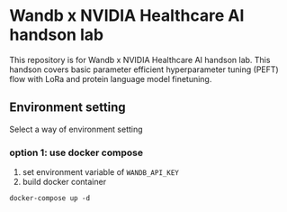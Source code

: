 # Wandb x NVIDIA Healthcare AI handson lab
This repository is for Wandb x NVIDIA Healthcare AI handson lab. 
This handson covers basic parameter efficient hyperparameter tuning (PEFT) flow with LoRa and protein language model finetuning.

## Environment setting
Select a way of environment setting
### option 1: use docker compose
1. set environment variable of `WANDB_API_KEY`
2. build docker container
```
docker-compose up -d
```
